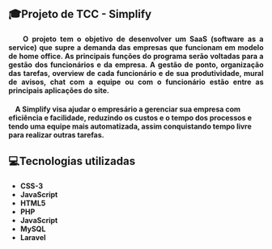 <h2>🎓Projeto de TCC - Simplify</h2>
<h4 align="justify">&nbsp;&nbsp;&nbsp;&nbsp;O projeto tem o objetivo de desenvolver um SaaS (software as a service) que supre a demanda
das empresas que funcionam em modelo de home office. As principais funções do programa serão
voltadas para a gestão dos funcionários e da empresa. A gestão de ponto, organização das tarefas,
overview de cada funcionário e de sua produtividade, mural de avisos, chat com a equipe ou com o
funcionário estão entre as principais aplicações do site.</h4>
<h4>&nbsp;&nbsp;&nbsp;&nbsp;A Simplify visa ajudar o empresário a gerenciar sua empresa com eficiência e facilidade, reduzindo
os custos e o tempo dos processos e tendo uma equipe mais automatizada, assim conquistando tempo
livre para realizar outras tarefas.</h4>
<h2>💻Tecnologias utilizadas</h2>
<h4>
  <ul>
    <li>CSS-3</li>
    <li>JavaScript</li>
    <li>HTML5</li>
    <li>PHP</li>
    <li>JavaScript</li>
    <li>MySQL</li>
    <li>Laravel</li>
  </ul>
</h4>